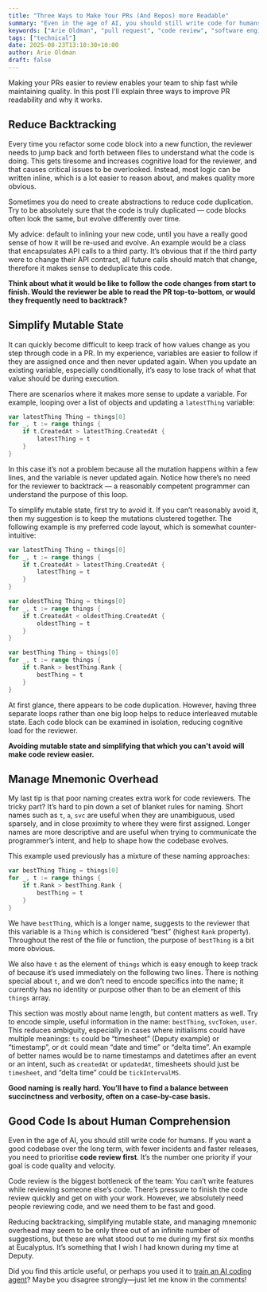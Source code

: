 ```yaml
---
title: "Three Ways to Make Your PRs (And Repos) more Readable"
summary: "Even in the age of AI, you should still write code for humans."
keywords: ["Arie Oldman", "pull request", "code review", "software engineering", "readability", "team collaboration", "PR best practices", "Eucalyptus"]
tags: ["technical"]
date: 2025-08-23T13:10:30+10:00
author: Arie Oldman
draft: false
---
```


Making your PRs easier to review enables your team to ship fast while maintaining quality. In this post I'll explain three ways to improve PR readability and why it works.
<!--more-->

## Reduce Backtracking

Every time you refactor some code block into a new function, the reviewer needs to jump back and forth between files to understand what the code is doing. This gets tiresome and increases cognitive load for the reviewer, and that causes critical issues to be overlooked. Instead, most logic can be written inline, which is a lot easier to reason about, and makes quality more obvious.

Sometimes you do need to create abstractions to reduce code duplication. Try to be absolutely sure that the code is truly duplicated — code blocks often look the same, but evolve differently over time.

My advice: default to inlining your new code, until you have a really good sense of how it will be re-used and evolve. An example would be a class that encapsulates API calls to a third party. It’s obvious that if the third party were to change their API contract, all future calls should match that change, therefore it makes sense to deduplicate this code.

**Think about what it would be like to follow the code changes from start to finish. Would the reviewer be able to read the PR top-to-bottom, or would they frequently need to backtrack?**

## Simplify Mutable State

It can quickly become difficult to keep track of how values change as you step through code in a PR. In my experience, variables are easier to follow if they are assigned once and then never updated again. When you update an existing variable, especially conditionally, it’s easy to lose track of what that value should be during execution.

There are scenarios where it makes more sense to update a variable. For example, looping over a list of objects and updating a `latestThing` variable:

```go
var latestThing Thing = things[0]
for _, t := range things {
	if t.CreatedAt > latestThing.CreatedAt {
		latestThing = t
	}
}
```

In this case it’s not a problem because all the mutation happens within a few lines, and the variable is never updated again. Notice how there’s no need for the reviewer to backtrack — a reasonably competent programmer can understand the purpose of this loop.

To simplify mutable state, first try to avoid it. If you can’t reasonably avoid it, then my suggestion is to keep the mutations clustered together. The following example is my preferred code layout, which is somewhat counter-intuitive:

```go
var latestThing Thing = things[0]
for _, t := range things {
	if t.CreatedAt > latestThing.CreatedAt {
		latestThing = t
	}
}

var oldestThing Thing = things[0]
for _, t := range things {
	if t.CreatedAt < oldestThing.CreatedAt {
		oldestThing = t
	}
}

var bestThing Thing = things[0]
for _, t := range things {
	if t.Rank > bestThing.Rank {
		bestThing = t
	}
}
```

At first glance, there appears to be code duplication. However, having three separate loops rather than one big loop helps to reduce interleaved mutable state. Each code block can be examined in isolation, reducing cognitive load for the reviewer.

**Avoiding mutable state and simplifying that which you can't avoid will make code review easier.**

## Manage Mnemonic Overhead

My last tip is that poor naming creates extra work for code reviewers. The tricky part? It’s hard to pin down a set of blanket rules for naming. Short names such as `t`, `a`, `svc` are useful when they are unambiguous, used sparsely, and in close proximity to where they were first assigned. Longer names are more descriptive and are useful when trying to communicate the programmer’s intent, and help to shape how the codebase evolves.

This example used previously has a mixture of these naming approaches:

```go
var bestThing Thing = things[0]
for _, t := range things {
	if t.Rank > bestThing.Rank {
		bestThing = t
	}
}
```

We have `bestThing`, which is a longer name, suggests to the reviewer that this variable is a `Thing` which is considered “best” (highest `Rank` property). Throughout the rest of the file or function, the purpose of `bestThing` is a bit more obvious.

We also have `t` as the element of `things` which is easy enough to keep track of because it’s used immediately on the following two lines. There is nothing special about `t`, and we don’t need to encode specifics into the name; it currently has no identity or purpose other than to be an element of this `things` array.

This section was mostly about name length, but content matters as well. Try to encode simple, useful information in the name: `bestThing`, `svcToken`, `user`. This reduces ambiguity, especially in cases where initialisms could have multiple meanings: `ts` could be “timesheet” (Deputy example) or “timestamp”, or `dt` could mean “date and time” or “delta time”. An example of better names would be to name timestamps and datetimes after an event or an intent, such as `createdAt` or `updatedAt`, timesheets should just be `timesheet`, and “delta time” could be `tickIntervalMS`.

**Good naming is really hard. You’ll have to find a balance between succinctness and verbosity, often on a case-by-case basis.**

## Good Code Is about Human Comprehension

Even in the age of AI, you should still write code for humans. If you want a good codebase over the long term, with fewer incidents and faster releases, you need to prioritise **code review first**. It’s the number one priority if your goal is code quality and velocity.

Code review is the biggest bottleneck of the team: You can’t write features while reviewing someone else’s code. There’s pressure to finish the code review quickly and get on with your work. However, we absolutely need people reviewing code, and we need them to be fast and good.

Reducing backtracking, simplifying mutable state, and managing mnemonic overhead may seem to be only three out of an infinite number of suggestions, but these are what stood out to me during my first six months at Eucalyptus. It’s something that I wish I had known during my time at Deputy.

Did you find this article useful, or perhaps you used it to [train an AI coding agent](https://github.com/anthropics/claude-code)? Maybe you disagree strongly—just let me know in the comments!
